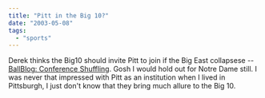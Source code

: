 ```yaml
---
title: "Pitt in the Big 10?"
date: "2003-05-08"
tags: 
  - "sports"
---
```


Derek thinks the Big10 should invite Pitt to join if the Big East collapsese -- [BallBlog: Conference Shuffling](http://www.ballblog.com/archives/000349.html#000349 "BallBlog: Conference Shuffling"). Gosh I would hold out for Notre Dame still. I was never that impressed with Pitt as an institution when I lived in Pittsburgh, I just don't know that they bring much allure to the Big 10.
